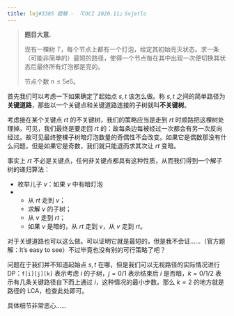 ```yaml
---
title: loj#3385 题解 - 「COCI 2020.11」Svjetlo
---
```


> **题目大意.**
>
> 现有一棵树 $T$，每个节点上都有一个灯泡，给定其初始亮灭状态。求一条（可能非简单的）最短的路径，使得一个节点每在其中出现一次便切换其状态后最终所有灯泡都是亮的。
>
> 节点个数 $n\le 5\text{e}5$。

首先我们可以考虑一下如果确定了起始点 $s,t$ 该怎么做。称 $s,t$ 之间的简单路径为**关键道路**，那些以一个关键点和关键道路连接的子树就叫**不关键树**。

考虑接在某个关键点 $rt$ 的不关键树，我们的策略应当是走到 $rt$ 时顺路把这棵树处理掉。可见，我们最终是要走回 $rt$ 的：故每条边每被经过一次都会有另一次反向经过。故可见最终整棵子树暗灯泡数量的奇偶性不会改变。如果它是偶数那没有什么问题，但是如果它是奇数，我们就只能退而求其次让 $rt$ 变暗。

事实上 $rt$ 不必是关键点，任何非关键点都具有这种性质，从而我们得到一个解子树的递归算法：

- 枚举儿子 $v$：如果 $v$ 中有暗灯泡
- - 从 $rt$ 走到 $v$；
  - 求解 $v$ 的子树；
  - 从 $v$ 走到 $rt$；
  - 如果 $v$ 是暗的，从 $rt$ 走到 $v$，从 $v$ 走到 $rt$。

对于关键道路也可以这么做。可以证明它就是最短的，但是我不会证……（官方题解：It’s easy to see）不过毕竟也没有别的可行策略了吧？

问题在于我们并不知道起始点 $s,t$ 在哪，但是我们可以无视路径的实际情况进行 DP：``f[i][j][k]`` 表示考虑 $i$ 的子树，$j=0/1$ 表示结束后 $i$ 是否暗，$k=0/1/2$ 表示有几条关键路径自下而上通过 $i$，这种情况的最小步数。那么 $k=2$ 的地方就是路径的 LCA，检查此处即可。

具体细节非常恶心……
